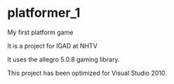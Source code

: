 platformer_1
============

My first platform game

It is a project for IGAD at NHTV

It uses the allegro 5.0.8 gaming library.

This project has been optimized for Visual Studio 2010.
